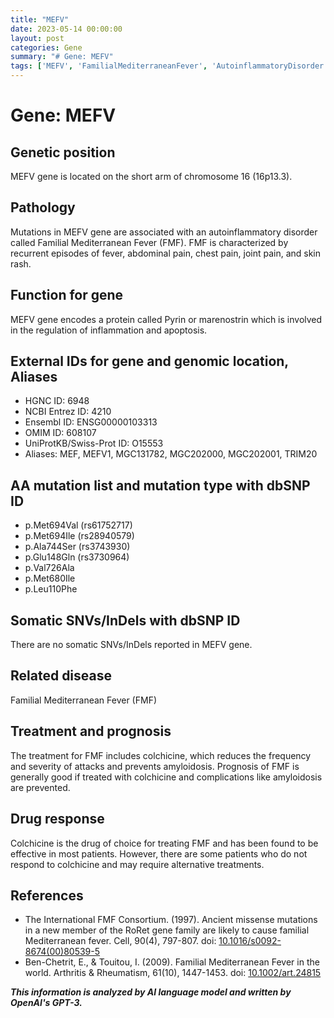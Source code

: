 ```yaml
---
title: "MEFV"
date: 2023-05-14 00:00:00
layout: post
categories: Gene
summary: "# Gene: MEFV"
tags: ['MEFV', 'FamilialMediterraneanFever', 'AutoinflammatoryDisorder', 'Pyrin', 'Colchicine', 'Mutation', 'Treatment', 'Prognosis']
---
```


# Gene: MEFV

## Genetic position
MEFV gene is located on the short arm of chromosome 16 (16p13.3).

## Pathology
Mutations in MEFV gene are associated with an autoinflammatory disorder called Familial Mediterranean Fever (FMF). FMF is characterized by recurrent episodes of fever, abdominal pain, chest pain, joint pain, and skin rash.

## Function for gene
MEFV gene encodes a protein called Pyrin or marenostrin which is involved in the regulation of inflammation and apoptosis. 

## External IDs for gene and genomic location, Aliases
- HGNC ID: 6948
- NCBI Entrez ID: 4210
- Ensembl ID: ENSG00000103313
- OMIM ID: 608107
- UniProtKB/Swiss-Prot ID: O15553
- Aliases: MEF, MEFV1, MGC131782, MGC202000, MGC202001, TRIM20

## AA mutation list and mutation type with dbSNP ID
- p.Met694Val (rs61752717)
- p.Met694Ile (rs28940579)
- p.Ala744Ser (rs3743930)
- p.Glu148Gln (rs3730964)
- p.Val726Ala
- p.Met680Ile
- p.Leu110Phe

## Somatic SNVs/InDels with dbSNP ID
There are no somatic SNVs/InDels reported in MEFV gene.

## Related disease
Familial Mediterranean Fever (FMF)

## Treatment and prognosis
The treatment for FMF includes colchicine, which reduces the frequency and severity of attacks and prevents amyloidosis. Prognosis of FMF is generally good if treated with colchicine and complications like amyloidosis are prevented.

## Drug response
Colchicine is the drug of choice for treating FMF and has been found to be effective in most patients. However, there are some patients who do not respond to colchicine and may require alternative treatments.

## References
- The International FMF Consortium. (1997). Ancient missense mutations in a new member of the RoRet gene family are likely to cause familial Mediterranean fever. Cell, 90(4), 797-807. doi: [10.1016/s0092-8674(00)80539-5]([Click](https://doi.org/10.1016/s0092-8674(00)80539-5))
- Ben-Chetrit, E., & Touitou, I. (2009). Familial Mediterranean Fever in the world. Arthritis & Rheumatism, 61(10), 1447-1453. doi: [10.1002/art.24815]([Click](https://doi.org/10.1002/art.24815))

**_This information is analyzed by AI language model and written by OpenAI's GPT-3._**